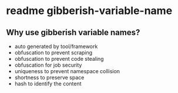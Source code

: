 # readme gibberish-variable-name

<!---
### <beg-file_info>
### document_metadata:
###   - caption: "caption"
###     dmid: "uu380xcoldshalocityx"
###     date: created="2020-07-31T02:42:29"
###     last: lastmod="2020-07-31T02:42:29"
###     tags:       namingconvention,variable,programming
###     people:
###       - __people__
###     author:     created="__author__"
###     filetype:   "__filetype__"
###     lastupdate: "__lastupdate__"
###     namespace:
###       - nams: public/gibberish-variable-name
###     desc: |
###         ## Overview
###         * gibberish nonsense naming conventions
###         * job security obfuscation (JSO)
###     seealso: |
###         ## See also
###         * capt="twitter question by dash" ;; href="https://twitter.com/DashBarkHuss/status/1281989377464336384" ;; tags="__tags01__" ;; id="dmid://uu879evanescp1596188929"
###     seeinstead: |
###         * __seeinstead__
### <end-file_info>
--->

## Why use gibberish variable names?
<!--- id="dmid://uu932tenks" --->

* auto generated by tool/framework
* obfuscation to prevent scraping
* obfuscation to prevent code stealing
* obfuscation for job security
* uniqueness to prevent namespace collision
* shortness to preserve space
* hash to identify the content

